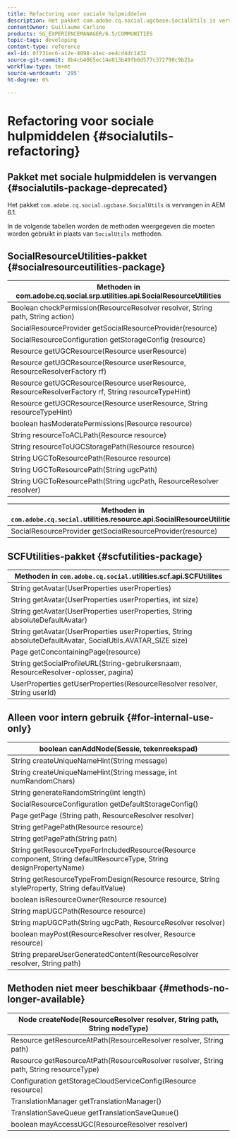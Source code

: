 ```yaml
---
title: Refactoring voor sociale hulpmiddelen
description: Het pakket com.adobe.cq.social.ugcbase.SocialUtils is vervangen in AEM 6.1
contentOwner: Guillaume Carlino
products: SG_EXPERIENCEMANAGER/6.5/COMMUNITIES
topic-tags: developing
content-type: reference
exl-id: 0f731ec6-a12e-4098-a1ec-ee4cd4dc1432
source-git-commit: 8b4cb4065ec14e813b49fb0d577c372790c9b21a
workflow-type: tm+mt
source-wordcount: '295'
ht-degree: 0%

---
```


# Refactoring voor sociale hulpmiddelen {#socialutils-refactoring}

## Pakket met sociale hulpmiddelen is vervangen {#socialutils-package-deprecated}

Het pakket `com.adobe.cq.social.ugcbase.SocialUtils` is vervangen in AEM 6.1.

In de volgende tabellen worden de methoden weergegeven die moeten worden gebruikt in plaats van `SocialUtils` methoden.

## SocialResourceUtilities-pakket  {#socialresourceutilities-package}

| Methoden in com.adobe.cq.social.srp.utilities.api.SocialResourceUtilities |
|---|
| Boolean checkPermission(ResourceResolver resolver, String path, String action) |  |
| SocialResourceProvider getSocialResourceProvider(resource) |  |
| SocialResourceConfiguration getStorageConfig (resource) |  |
| Resource getUGCResource(Resource userResource) |  |
| Resource getUGCResource(Resource userResource, ResourceResolverFactory rf) | new |
| Resource getUGCResource(Resource userResource, ResourceResolverFactory rf, String resourceTypeHint) | new |
| Resource getUGCResource(Resource userResource, String resourceTypeHint) |  |
| boolean hasModeratePermissions(Resource resource) |  |
| String resourceToACLPath(Resource resource) |  |
| String resourceToUGCStoragePath(Resource resource) | vervangt String resourceToUGCPath(Resource resource) |
| String UGCToResourcePath(Resource resource) |  |
| String UGCToResourcePath(String ugcPath) | methodehandtekening gewijzigd |
| String UGCToResourcePath(String ugcPath, ResourceResolver resolver) | new |

| Methoden in `com.adobe.cq.social.`utilities.resource.api.SocialResourceUtilities |
|---|
| SocialResourceProvider getSocialResourceProvider(resource) | vervangt SocialResourceProvider getConfiguredProvider(resource) |

## SCFUtilities-pakket {#scfutilities-package}

| Methoden in `com.adobe.cq.social.`utilities.scf.api.SCFUtilites |
|---|
| String getAvatar(UserProperties userProperties) |
| String getAvatar(UserProperties userProperties, int size) |
| String getAvatar(UserProperties userProperties, String absoluteDefaultAvatar) |
| String getAvatar(UserProperties userProperties, String absoluteDefaultAvatar, SocialUtils.AVATAR_SIZE size) |
| Page getConcontainingPage(resource) |
| String getSocialProfileURL(String-gebruikersnaam, ResourceResolver-oplosser, pagina) |
| UserProperties getUserProperties(ResourceResolver resolver, String userId) |

## Alleen voor intern gebruik {#for-internal-use-only}

| boolean canAddNode(Sessie, tekenreekspad) |
|---|
| String createUniqueNameHint(String message) |
| String createUniqueNameHint(String message, int numRandomChars) |
| String generateRandomString(int length) |
| SocialResourceConfiguration getDefaultStorageConfig() |
| Page getPage (String path, ResourceResolver resolver) |
| String getPagePath(Resource resource) |
| String getPagePath(String path) |
| String getResourceTypeForIncludedResource(Resource component, String defaultResourceType, String designPropertyName) |
| String getResourceTypeFromDesign(Resource resource, String styleProperty, String defaultValue) |
| boolean isResourceOwner(Resource resource) |
| String mapUGCPath(Resource resource) |
| String mapUGCPath(String ugcPath, ResourceResolver resolver) |
| boolean mayPost(ResourceResolver resolver, Resource resource) |
| String prepareUserGeneratedContent(ResourceResolver resolver, String path) |

## Methoden niet meer beschikbaar {#methods-no-longer-available}

| Node createNode(ResourceResolver resolver, String path, String nodeType) |
|---|
| Resource getResourceAtPath(ResourceResolver resolver, String path) |
| Resource getResourceAtPath(ResourceResolver resolver, String path, String resourceType) |
| Configuration getStorageCloudServiceConfig(Resource resource) |
| TranslationManager getTranslationManager() |
| TranslationSaveQueue getTranslationSaveQueue() |
| boolean mayAccessUGC(ResourceResolver resolver) |
